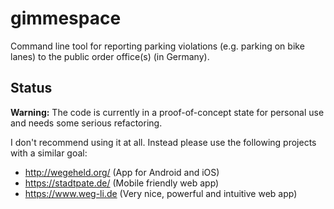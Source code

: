 # gimmespace

Command line tool for reporting parking violations (e.g. parking on bike lanes) to the public order office(s) (in Germany).

## Status

**Warning:** The code is currently in a proof-of-concept state for personal use and needs some serious refactoring.

I don't recommend using it at all. Instead please use the following projects with a similar goal:

* http://wegeheld.org/ (App for Android and iOS)
* https://stadtpate.de/ (Mobile friendly web app)
* https://www.weg-li.de (Very nice, powerful and intuitive web app)
